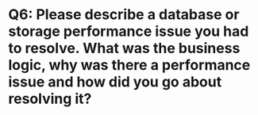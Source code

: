 # Q6: Please describe a database or storage performance issue you had to resolve. What was the business logic, why was there a performance issue and how did you go about resolving it?

## 